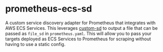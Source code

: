 # prometheus-ecs-sd

A custom service discovery adapter for Prometheus that integrates with AWS ECS Services. This leverages [custom-sd](https://prometheus.io/blog/2018/07/05/implementing-custom-sd/) to output a file that can be passed as `file_sd` in `prometheus.yaml`. This will allow you to pass your targets deployed as ECS Services to Prometheus for scraping without having to use a static config.